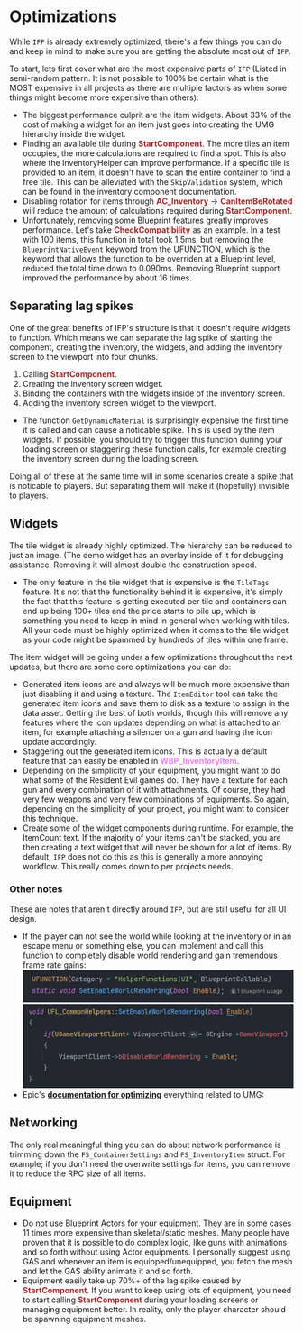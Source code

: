 # Optimizations

While `IFP` is already extremely optimized, there's a few things you can do and keep in mind to make sure you are getting the absolute most out of `IFP`.

To start, lets first cover what are the most expensive parts of `IFP` (Listed in semi-random pattern. It is not possible to 100% be certain what is the MOST expensive in all projects as there are multiple factors as when some things might become more expensive than others):
- The biggest performance culprit are the item widgets. About 33% of the cost of making a widget for an item just goes into creating the UMG hierarchy inside the widget.
- Finding an available tile during <span style="color:brown">**StartComponent**</span>. The more tiles an item occupies, the more calculations are required to find a spot. This is also where the InventoryHelper can improve performance. If a specific tile is provided to an item, it doesn't have to scan the entire container to find a free tile. This can be alleviated with the `SkipValidation` system, which can be found in the inventory component documentation.
- Disabling rotation for items through <span style="color:brown">**AC_Inventory**</span> -> <span style="color:brown">**CanItemBeRotated**</span> will reduce the amount of calculations required during <span style="color:brown">**StartComponent**</span>.
- Unfortunately, removing some Blueprint features greatly improves performance. Let's take <span style="color:brown">**CheckCompatibility**</span> as an example. In a test with 100 items, this function in total took 1.5ms, but removing the `BlueprintNativeEvent` keyword from the UFUNCTION, which is the keyword that allows the function to be overriden at a Blueprint level, reduced the total time down to 0.090ms. Removing Blueprint support improved the performance by about 16 times.

## Separating lag spikes
One of the great benefits of IFP's structure is that it doesn't require widgets to function. Which means we can separate the lag spike of starting the component, creating the inventory, the widgets, and adding the inventory screen to the viewport into four chunks.

1. Calling <span style="color:brown">**StartComponent**</span>.
2. Creating the inventory screen widget.
3. Binding the containers with the widgets inside of the inventory screen.
4. Adding the inventory screen widget to the viewport.
- The function `GetDynamicMaterial` is surprisingly expensive the first time it is called and can cause a noticable spike. This is used by the item widgets. If possible, you should try to trigger this function during your loading screen or staggering these function calls, for example creating the inventory screen during the loading screen.

Doing all of these at the same time will in some scenarios create a spike that is noticable to players. But separating them will make it (hopefully) invisible to players.

## Widgets
The tile widget is already highly optimized. The hierarchy can be reduced to just an image. (The demo widget has an overlay inside of it for debugging assistance. Removing it will almost double the construction speed.
- The only feature in the tile widget that is expensive is the `TileTags` feature. It's not that the functionality behind it is expensive, it's simply the fact that this feature is getting executed per tile and containers can end up being 100+ tiles and the price starts to pile up, which is something you need to keep in mind in general when working with tiles. All your code must be highly optimized when it comes to the tile widget as your code might be spammed by hundreds of tiles within one frame.

The item widget will be going under a few optimizations throughout the next updates, but there are some core optimizations you can do:
- Generated item icons are and always will be much more expensive than just disabling it and using a texture. The `ItemEditor` tool can take the generated item icons and save them to disk as a texture to assign in the data asset. Getting the best of both worlds, though this will remove any features where the icon updates depending on what is attached to an item, for example attaching a silencer on a gun and having the icon update accordingly.
- Staggering out the generated item icons. This is actually a default feature that can easily be enabled in <span style="color:violet">**WBP_InventoryItem**</span>.
- Depending on the simplicity of your equipment, you might want to do what some of the Resident Evil games do. They have a texture for each gun and every combination of it with attachments. Of course, they had very few weapons and very few combinations of equipments. So again, depending on the simplicity of your project, you might want to consider this technique.
- Create some of the widget components during runtime. For example, the ItemCount text. If the majority of your items can't be stacked, you are then creating a text widget that will never be shown for a lot of items. By default, `IFP` does not do this as this is generally a more annoying workflow. This really comes down to per projects needs.

### Other notes
These are notes that aren't directly around `IFP`, but are still useful for all UI design.
- If the player can not see the world while looking at the inventory or in an escape menu or something else, you can implement and call this function to completely disable world rendering and gain tremendous frame rate gains:
![](/pictures/SetEnableWorldRendering1.png)
![](/pictures/SetEnableWorldRendering2.png)
- Epic's <a href="https://dev.epicgames.com/documentation/en-us/unreal-engine/optimization-guidelines-for-umg-in-unreal-engine?application_version=5.2" target="_blank">**documentation for optimizing**</a> everything related to UMG: 


## Networking
The only real meaningful thing you can do about network performance is trimming down the `FS_ContainerSettings` and `FS_InventoryItem` struct. For example; if you don't need the overwrite settings for items, you can remove it to reduce the RPC size of all items.

## Equipment
- Do not use Blueprint Actors for your equipment. They are in some cases 11 times more expensive than skeletal/static meshes. Many people have proven that it is possible to do complex logic, like guns with animations and so forth without using Actor equipments. I personally suggest using GAS and whenever an item is equipped/unequipped, you fetch the mesh and let the GAS ability animate it and so forth.
- Equipment easily take up 70%+ of the lag spike caused by <span style="color:brown">**StartComponent**</span>. If you want to keep using lots of equipment, you need to start calling <span style="color:brown">**StartComponent**</span> during your loading screens or managing equipment better. In reality, only the player character should be spawning equipment meshes.
